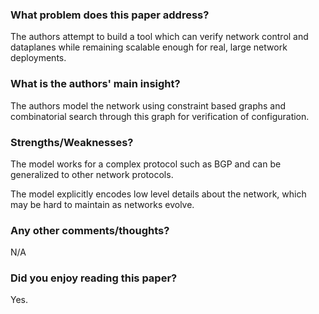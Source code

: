 ### What problem does this paper address?

The authors attempt to build a tool which can verify network control and dataplanes while remaining scalable enough for real, large network deployments.

### What is the authors' main insight?

The authors model the network using constraint based graphs and combinatorial search through this graph for verification of configuration.

### Strengths/Weaknesses?

The model works for a complex protocol such as BGP and can be generalized to other network protocols.

The model explicitly encodes low level details about the network, which may be hard to maintain as networks evolve.

### Any other comments/thoughts?

N/A

### Did you enjoy reading this paper?

Yes.